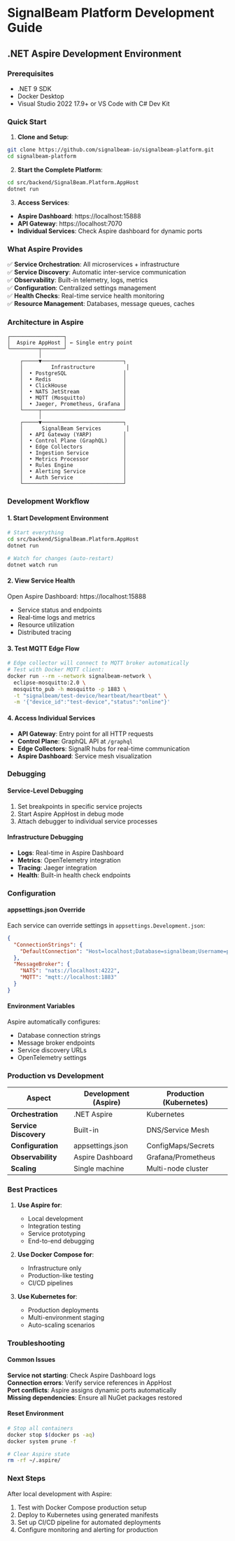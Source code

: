 # SignalBeam Platform Development Guide

## .NET Aspire Development Environment

### Prerequisites

- .NET 9 SDK
- Docker Desktop
- Visual Studio 2022 17.9+ or VS Code with C# Dev Kit

### Quick Start

1. **Clone and Setup**:
```bash
git clone https://github.com/signalbeam-io/signalbeam-platform.git
cd signalbeam-platform
```

2. **Start the Complete Platform**:
```bash
cd src/backend/SignalBeam.Platform.AppHost
dotnet run
```

3. **Access Services**:
- **Aspire Dashboard**: https://localhost:15888
- **API Gateway**: https://localhost:7070
- **Individual Services**: Check Aspire dashboard for dynamic ports

### What Aspire Provides

✅ **Service Orchestration**: All microservices + infrastructure  
✅ **Service Discovery**: Automatic inter-service communication  
✅ **Observability**: Built-in telemetry, logs, metrics  
✅ **Configuration**: Centralized settings management  
✅ **Health Checks**: Real-time service health monitoring  
✅ **Resource Management**: Databases, message queues, caches  

### Architecture in Aspire

```
┌─────────────────┐
│  Aspire AppHost │ ← Single entry point
└─────────┬───────┘
          │
    ┌─────▼──────────────────────────┐
    │         Infrastructure          │
    │  • PostgreSQL                  │
    │  • Redis                       │
    │  • ClickHouse                  │
    │  • NATS JetStream              │
    │  • MQTT (Mosquitto)            │
    │  • Jaeger, Prometheus, Grafana │
    └─────┬──────────────────────────┘
          │
    ┌─────▼──────────────────────────┐
    │      SignalBeam Services        │
    │  • API Gateway (YARP)          │
    │  • Control Plane (GraphQL)     │
    │  • Edge Collectors             │
    │  • Ingestion Service           │
    │  • Metrics Processor           │
    │  • Rules Engine                │
    │  • Alerting Service            │
    │  • Auth Service                │
    └────────────────────────────────┘
```

### Development Workflow

#### 1. **Start Development Environment**
```bash
# Start everything
cd src/backend/SignalBeam.Platform.AppHost
dotnet run

# Watch for changes (auto-restart)
dotnet watch run
```

#### 2. **View Service Health**
Open Aspire Dashboard: https://localhost:15888
- Service status and endpoints
- Real-time logs and metrics  
- Resource utilization
- Distributed tracing

#### 3. **Test MQTT Edge Flow**
```bash
# Edge collector will connect to MQTT broker automatically
# Test with Docker MQTT client:
docker run --rm --network signalbeam-network \
  eclipse-mosquitto:2.0 \
  mosquitto_pub -h mosquitto -p 1883 \
  -t "signalbeam/test-device/heartbeat/heartbeat" \
  -m '{"device_id":"test-device","status":"online"}'
```

#### 4. **Access Individual Services**
- **API Gateway**: Entry point for all HTTP requests
- **Control Plane**: GraphQL API at `/graphql`
- **Edge Collectors**: SignalR hubs for real-time communication
- **Aspire Dashboard**: Service mesh visualization

### Debugging

#### Service-Level Debugging
1. Set breakpoints in specific service projects
2. Start Aspire AppHost in debug mode
3. Attach debugger to individual service processes

#### Infrastructure Debugging
- **Logs**: Real-time in Aspire Dashboard
- **Metrics**: OpenTelemetry integration
- **Tracing**: Jaeger integration
- **Health**: Built-in health check endpoints

### Configuration

#### appsettings.json Override
Each service can override settings in `appsettings.Development.json`:

```json
{
  "ConnectionStrings": {
    "DefaultConnection": "Host=localhost;Database=signalbeam;Username=postgres;Password=..."
  },
  "MessageBroker": {
    "NATS": "nats://localhost:4222",
    "MQTT": "mqtt://localhost:1883"
  }
}
```

#### Environment Variables
Aspire automatically configures:
- Database connection strings
- Message broker endpoints
- Service discovery URLs
- OpenTelemetry settings

### Production vs Development

| Aspect | Development (Aspire) | Production (Kubernetes) |
|--------|---------------------|------------------------|
| **Orchestration** | .NET Aspire | Kubernetes |
| **Service Discovery** | Built-in | DNS/Service Mesh |
| **Configuration** | appsettings.json | ConfigMaps/Secrets |
| **Observability** | Aspire Dashboard | Grafana/Prometheus |
| **Scaling** | Single machine | Multi-node cluster |

### Best Practices

1. **Use Aspire for**:
   - Local development
   - Integration testing
   - Service prototyping
   - End-to-end debugging

2. **Use Docker Compose for**:
   - Infrastructure only
   - Production-like testing
   - CI/CD pipelines

3. **Use Kubernetes for**:
   - Production deployments
   - Multi-environment staging
   - Auto-scaling scenarios

### Troubleshooting

#### Common Issues

**Service not starting**: Check Aspire Dashboard logs  
**Connection errors**: Verify service references in AppHost  
**Port conflicts**: Aspire assigns dynamic ports automatically  
**Missing dependencies**: Ensure all NuGet packages restored  

#### Reset Environment
```bash
# Stop all containers
docker stop $(docker ps -aq)
docker system prune -f

# Clear Aspire state
rm -rf ~/.aspire/
```

### Next Steps

After local development with Aspire:
1. Test with Docker Compose production setup
2. Deploy to Kubernetes using generated manifests
3. Set up CI/CD pipeline for automated deployments
4. Configure monitoring and alerting for production